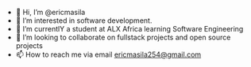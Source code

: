 - 👋 Hi, I’m @ericmasila
- 👀 I’m interested in software development.
- 🌱 I’m currentlY a student at ALX Africa learning Software Engineering
- 💞️ I’m looking to collaborate on fullstack projects and open source projects
- 📫 How to reach me via email ericmasila254@gmail.com

<!---
ericmasila/ericmasila is a ✨ special ✨ repository because its `README.md` (this file) appears on your GitHub profile.
You can click the Preview link to take a look at your changes.
--->
